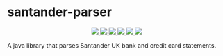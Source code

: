 # santander-parser

<p align="center">
    <a href="https://circleci.com/gh/clormor/santander-parser/tree/develop">
        <img src="https://circleci.com/gh/clormor/santander-parser/tree/develop.svg?style=svg" />
    </a>
    <a href="https://maven-badges.herokuapp.com/maven-central/io.github.clormor/santander-parser">
        <img src="https://maven-badges.herokuapp.com/maven-central/io.github.clormor/santander-parser/badge.svg" />
    </a>
    <a href="https://github.com/clormor/santander-parser/tags">
        <img src="https://img.shields.io/github/tag-pre/clormor/santander-parser.svg?style=plastic" />
    </a>
    <a href="https://github.com/clormor/santander-parser/commits">
        <img src="https://img.shields.io/github/last-commit/clormor/santander-parser.svg?style=plastic" />
    </a>
    <a href="https://codeclimate.com/github/clormor/santander-parser">
        <img src="https://img.shields.io/codeclimate/coverage/clormor/santander-parser.svg?style=plastic" />
    </a>
    <a href="https://codeclimate.com/github/clormor/santander-parser/issues">
        <img src="https://img.shields.io/codeclimate/maintainability/clormor/santander-parser.svg?style=plastic" />
    </a>
</p>

A java library that parses Santander UK bank and credit card statements.
